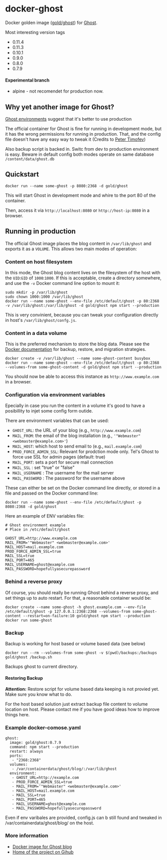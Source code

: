 # docker-ghost


Docker golden image ([gold/ghost](https://hub.docker.com/r/gold/ghost/)) for [Ghost](https://github.com/TryGhost/Ghost).

Most interesting version tags
* 0.11.4
* 0.11.3
* 0.10.1
* 0.9.0
* 0.8.0
* 0.7.9

#### Experimental branch 
* alpine - not recomendet for production now. 

## Why yet another image for Ghost?

[Ghost environments](http://support.ghost.org/config/#about-environments) suggest that it's better to use production

The official container for Ghost is fine for running in development mode, but it has the wrong
permissions for running in production. That, and the config file doesn't have any easy way to tweak
it (Credits to [Peter Timofev](https://github.com/ptimof/docker-ghost))

Also backup script is backed in.
Switc from dev to production environment is easy. Beware in default config both modes operate on same database
`/content/data/ghost.db`

## Quickstart

```
docker run --name some-ghost -p 8080:2368 -d gold/ghost
```

This will start Ghost in development mode and whire to the port 80 of the container.

Then, access it via `http://localhost:8080` or `http://host-ip:8080` in a browser.

## Running in production

The official Ghost image places the blog content in `/var/lib/ghost` and exports it as a `VOLUME`.
This allows two main modes of operation:

### Content on host filesystem

In this mode, the Ghost blog content lives on the filesystem of the host with the `UID`:`GID` of
`1000`:`1000`. If this is acceptable, create a directory somewhere, and use the `-v` Docker command
line option to mount it:

```
sudo mkdir -p /var/lib/ghost
sudo chown 1000:1000 /var/lib/ghost
docker run --name some-ghost --env-file /etc/default/ghost -p 80:2368 -v /var/lib/ghost:/var/lib/ghost -d gold/ghost npm start --production
```

This is very convinient, because you can tweak your configuration directly in host's `/var/lib/ghost/confg.js`.

### Content in a data volume

This is the preferred mechanism to store the blog data. Please see the
[Docker documentation](https://docs.docker.com/userguide/dockervolumes/#backup-restore-or-migrate-data-volumes)
for backup, restore, and migration strategies.

```
docker create -v /var/lib/ghost --name some-ghost-content busybox
docker run --name some-ghost --env-file /etc/default/ghost -p 80:2368 --volumes-from some-ghost-content -d gold/ghost npm start --production
```

You should now be able to access this instance as `http://www.example.com` in a browser.

### Configuration via environment variables

Epecially in case you run the content in a volume it's good to have a posibillity to injet some config form outide.

There are environment variables that can be used:

* `GHOST_URL`: the URL of your blog (e.g., `http://www.example.com`)
* `MAIL_FROM`: the email of the blog installation (e.g., `'"Webmaster" <webmaster@example.com>'`)
* `MAIL_HOST`: which host to send email to (e.g., `mail.example.com`)
* `PROD_FORCE_ADMIN_SSL`: Relevant for prodction mode only. Tel's Ghost to force use SSL for admin pages (default: true)
* `MAIL_PORT`: sets a port for secure mail connection
* `MAIL_SSL` : set "true" or "false"
* `MAIL_USERNAME` : The username for the mail server
* `MAIL_PASSWORD` : The password for the username above

These can either be set on the Docker command line directly, or stored in a file and passed on
the Docker command line:

```
docker run --name some-ghost --env-file /etc/default/ghost -p 8080:2368 -d gold/ghost
```

Here an example of ENV variables file:
```
# Ghost environment example
# Place in /etc/default/ghost

GHOST_URL=http://www.example.com
MAIL_FROM='"Webmaster" <webmaster@example.com>'
MAIL_HOST=mail.example.com
PROD_FORCE_ADMIN_SSL=true
MAIL_SSL=true
MAIL_PORT=465
MAIL_USERNAME=ghost@example.com
MAIL_PASSWORD=hopefullyasecurepassword
```

### Behind a reverse proxy

Of course, you should really be running Ghost behind a reverse proxy, and set things up to auto restart. For that,
a reasonable container would be:

```
docker create --name some-ghost -h ghost.example.com --env-file /etc/default/ghost -p 127.0.0.1:2368:2368 --volumes-from some-ghost-content --restart=on-failure:10 gold/ghost npm start --production
docker run some-ghost
```

### Backup 

Backup is working for host based or volume based data (see below)

```
docker run --rm --volumes-from some-ghost -v $(pwd)/backups:/backups gold/ghost /backup.sh
```
Backups ghost to current directory.

#### Restoring Backup
**Attention:**  Restore script for volume based data keeping is not provied yet. Make sure you know what to do.

For the host based solution just extract backup file content to volume location on host.
Please contact me if you have good ideas how to improve things here.

### Example docker-comose.yaml
```
ghost:
  image: gold/ghost:0.7.9
  command: npm start --production
  restart: always  
  ports: 
   - "2368:2368"
  volumes:
   - /var/containerdata/ghost/blog/:/var/lib/ghost
  environment:
   - GHOST_URL=http://example.com
   - PROD_FORCE_ADMIN_SSL=true
   - MAIL_FROM='"Webmaster" <webmaster@example.com>'
   - MAIL_HOST=mail.example.com
   - MAIL_SSL=true
   - MAIL_PORT=465
   - MAIL_USERNAME=ghost@example.com
   - MAIL_PASSWORD=hopefullyasecurepassword

```
Even if env varibales are provided, config.js can b still found and tweaked in /var/containerdata/ghost/blog/ on the host.

### More information

* [Docker image for Ghost blog](http://alexander.holbreich.org/docker-ghost-image/)
* [Home of the project on Gihub](https://github.com/aholbreich/docker-ghost)
